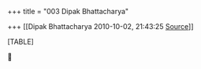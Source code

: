 +++
title = "003 Dipak Bhattacharya"

+++
[[Dipak Bhattacharya	2010-10-02, 21:43:25 [Source](https://groups.google.com/g/bvparishat/c/FR94aZBLByo)]]



[TABLE]



